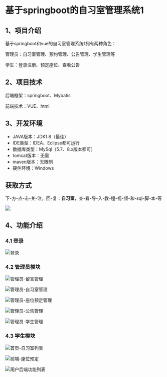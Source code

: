 # 基于springboot的自习室管理系统1



## 1、项目介绍

基于springboot和vue的自习室管理系统1拥有两种角色：

管理员：自习室管理、预约管理、公告管理、学生管理等

学生：登录注册、预定座位、查看公告

## 2、项目技术

后端框架：springboot、Mybatis

前端技术：VUE、html

## 3、开发环境

- JAVA版本：JDK1.8（最佳）
- IDE类型：IDEA、Eclipse都可运行
- 数据库类型：MySql（5.7、8.x版本都可） 
- tomcat版本：无需
- maven版本：无限制
- 硬件环境：Windows

## 获取方式
下-方-点-击-关-注，回-复：**自习室**，查-看-导-入-教-程-视-频-和-sql-脚-本-等

 ![](https://www.codeshop.fun/Typora-Images/202205281253739.png)
## 4、功能介绍

### 4.1 登录

![登录](https://www.codeshop.fun/Typora-Images/202402112051170.jpg)

### 4.2 管理员模块

![管理员-留言管理](https://www.codeshop.fun/Typora-Images/202402112053915.jpg)

![管理员-自习室管理](https://www.codeshop.fun/Typora-Images/202402112053964.jpg)

![管理员-座位预定管理](https://www.codeshop.fun/Typora-Images/202402112053936.jpg)

![管理员-公告管理](https://www.codeshop.fun/Typora-Images/202402112054923.jpg)

![管理员-学生管理](https://www.codeshop.fun/Typora-Images/202402112053981.jpg)


### 4.3 学生模块

![首页-自习室列表](https://www.codeshop.fun/Typora-Images/202402112054939.jpg)


![前端-座位预定](https://www.codeshop.fun/Typora-Images/202402112054160.jpg)

![用户后端功能列表](https://www.codeshop.fun/Typora-Images/202402112052417.jpg)


